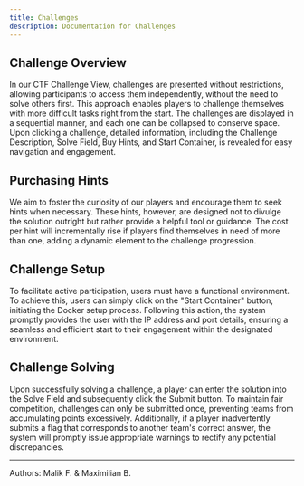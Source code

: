 ```yaml
---
title: Challenges
description: Documentation for Challenges
---
```


## Challenge Overview
In our CTF Challenge View, challenges are presented without restrictions, allowing participants to access them independently, without the need to solve others first. This approach enables players to challenge themselves with more difficult tasks right from the start. The challenges are displayed in a sequential manner, and each one can be collapsed to conserve space. Upon clicking a challenge, detailed information, including the Challenge Description, Solve Field, Buy Hints, and Start Container, is revealed for easy navigation and engagement.

## Purchasing Hints
We aim to foster the curiosity of our players and encourage them to seek hints when necessary. These hints, however, are designed not to divulge the solution outright but rather provide a helpful tool or guidance. The cost per hint will incrementally rise if players find themselves in need of more than one, adding a dynamic element to the challenge progression.

## Challenge Setup
To facilitate active participation, users must have a functional environment. To achieve this, users can simply click on the "Start Container" button, initiating the Docker setup process. Following this action, the system promptly provides the user with the IP address and port details, ensuring a seamless and efficient start to their engagement within the designated environment.

## Challenge Solving
Upon successfully solving a challenge, a player can enter the solution into the Solve Field and subsequently click the Submit button. To maintain fair competition, challenges can only be submitted once, preventing teams from accumulating points excessively. Additionally, if a player inadvertently submits a flag that corresponds to another team's correct answer, the system will promptly issue appropriate warnings to rectify any potential discrepancies.

___

Authors: Malik F. & Maximilian B.